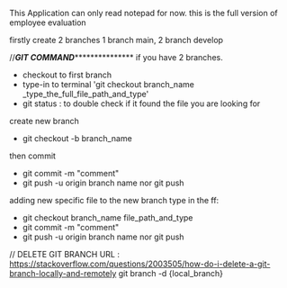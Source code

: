 This Application can only read notepad for now.
this is the full version of employee evaluation


firstly create 2 branches
1 branch main, 2 branch develop

//*******************************GIT COMMAND**********************************************
if you have 2 branches. 
* checkout to first branch
* type-in to terminal 'git checkout branch_name _type_the_full_file_path_and_type'
* git status : to double check if it found the file you are looking for

create new branch
* git checkout -b branch_name

then commit 
* git commit -m "comment"
* git push -u origin branch name nor git push

adding new specific file to the new branch
type in the ff:
* git checkout branch_name file_path_and_type
* git commit -m "comment"
* git push -u origin branch name nor git push

// DELETE GIT BRANCH
URL : https://stackoverflow.com/questions/2003505/how-do-i-delete-a-git-branch-locally-and-remotely
git branch -d {local_branch}
